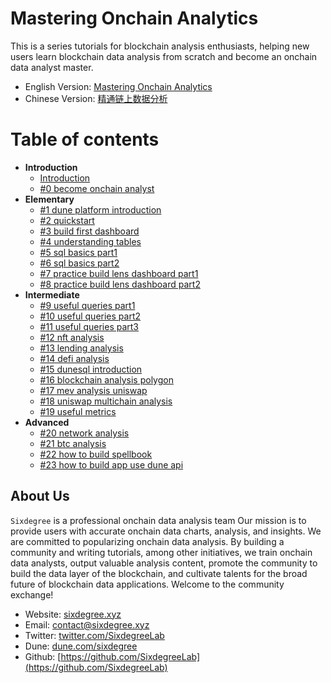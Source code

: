 # Mastering Onchain Analytics

This is a series tutorials for blockchain analysis enthusiasts, helping new users learn blockchain data analysis from scratch and become an onchain data analyst master.

- English Version: [Mastering Onchain Analytics](https://sixdegreelab.gitbook.io/mastering-chain-analytics)
- Chinese Version: [精通链上数据分析](https://sixdegreelab.gitbook.io/mastering-chain-analytics/v/zh/)

# Table of contents

- **Introduction**
  - [Introduction](readme.md)
  - [#0 become onchain analyst](ch00/ch00-become-chain-analyst.md)
- **Elementary**
  - [#1 dune platform introduction](ch01/ch01-dune-platform-introduction.md)
  - [#2 quickstart](ch02/ch02-quickstart.md)
  - [#3 build first dashboard](ch03/ch03-build-first-dashboard.md)
  - [#4 understanding tables](ch04/ch04-understanding-tables.md)
  - [#5 sql basics part1](ch05/ch05-sql-basics-part1.md)
  - [#6 sql basics part2](ch06/ch06-sql-basics-part2.md)
  - [#7 practice build lens dashboard part1](ch07/ch07-practice-build-lens-dashboard-part1.md)
  - [#8 practice build lens dashboard part2](ch08/ch08-practice-build-lens-dashboard-part2.md)
- **Intermediate**
  - [#9 useful queries part1](ch09/ch09-useful-queries-part1.md)
  - [#10 useful queries part2](ch10/ch10-useful-queries-part2.md)
  - [#11 useful queries part3](ch11/ch11-useful-queries-part3.md)
  - [#12 nft analysis](ch12/ch12-nft-analysis.md)
  - [#13 lending analysis](ch13/ch13-lending-analysis.md)
  - [#14 defi analysis](ch14/ch14-defi-analysis.md)
  - [#15 dunesql introduction](ch15/ch15-dunesql-introduction.md)
  - [#16 blockchain analysis polygon](ch16/ch16-blockchain-analysis-polygon.md)
  - [#17 mev analysis uniswap](ch17/ch17-mev-analysis-uniswap.md)
  - [#18 uniswap multichain analysis](ch18/ch18-uniswap-multichain-analysis.md)
  - [#19 useful metrics](ch19/ch19-useful-metrics.md)
- **Advanced**
  - [#20 network analysis](ch20/ch20-network-analysis.md)
  - [#21 btc analysis](ch21/ch21-btc-analysis.md)
  - [#22 how to build spellbook](ch22/ch22-how-to-build-spellbook.md)
  - [#23 how to build app use dune api](ch23/ch23-how-to-build-app-use-dune-api.md)


## About Us

`Sixdegree` is a professional onchain data analysis team Our mission is to provide users with accurate onchain data charts, analysis, and insights. We are committed to popularizing onchain data analysis. By building a community and writing tutorials, among other initiatives, we train onchain data analysts, output valuable analysis content, promote the community to build the data layer of the blockchain, and cultivate talents for the broad future of blockchain data applications. Welcome to the community exchange!

- Website: [sixdegree.xyz](https://sixdegree.xyz)
- Email: [contact@sixdegree.xyz](mailto:contact@sixdegree.xyz)
- Twitter: [twitter.com/SixdegreeLab](https://twitter.com/SixdegreeLab)
- Dune: [dune.com/sixdegree](https://dune.com/sixdegree)
- Github: [https://github.com/SixdegreeLab](https://github.com/SixdegreeLab)